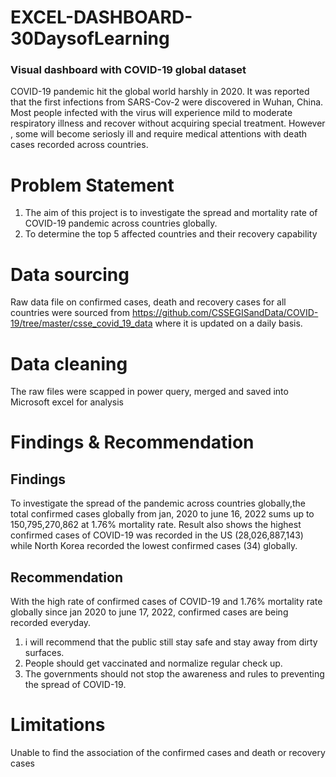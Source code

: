 # EXCEL-DASHBOARD-30DaysofLearning
### Visual dashboard with COVID-19 global dataset
COVID-19 pandemic hit the global world harshly in 2020. It was reported that the first infections from SARS-Cov-2 were discovered in Wuhan, China.
Most people infected with the virus will experience mild to moderate respiratory illness and recover without acquiring special treatment. However , some will become seriosly ill and require medical attentions with death cases recorded across countries.

# Problem Statement
1) The aim of this project is to investigate the spread and mortality rate of COVID-19 pandemic across countries globally.
2) To determine the top 5 affected countries and their recovery capability
# Data sourcing
Raw data file on confirmed cases, death and recovery cases for all countries were sourced from https://github.com/CSSEGISandData/COVID-19/tree/master/csse_covid_19_data where it is updated on a daily basis.

# Data cleaning
The raw files were scapped in power query, merged and saved into Microsoft excel for analysis

# Findings & Recommendation
## Findings
To investigate the spread of the pandemic across countries globally,the total confirmed cases globally from jan, 2020 to june 16, 2022 sums up to 150,795,270,862 at 1.76% mortality rate.
Result also shows the highest confirmed cases of COVID-19 was recorded in the US (28,026,887,143) while North Korea recorded the lowest confirmed cases (34) globally. 
 
## Recommendation 
With the high rate of confirmed cases of COVID-19 and 1.76% mortality rate globally since jan 2020 to june 17, 2022, confirmed cases are being recorded everyday.
 1) i will recommend that the public still stay safe and stay away from dirty surfaces.
 2) People should get vaccinated and normalize regular check up.
 3) The governments should not stop the awareness and rules to preventing the spread of COVID-19.
# Limitations
Unable to find the association of the confirmed cases and death or recovery cases 
